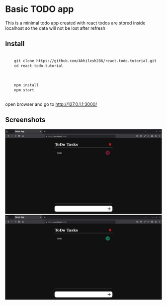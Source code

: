# Basic TODO app  
This is a minimal todo app created with react 
todos are stored inside localhost so the data will not be lost after refresh 

## install 

<pre>
  <code>
    git clone https://github.com/Akhilesh286/react.todo.tutorial.git
    cd react.todo.tutorial
  </code>
</pre>
<pre>
  <code>
    npm install
    npm start
  </code>
</pre>
open browser and go to http://127.0.1.1:3000/

## Screenshots 

![preview](./todo-preview-1.png)
![preview](./todo-preview-2.png)
